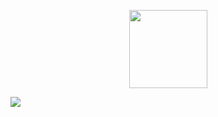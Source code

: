 <!-- [![Typing SVG](https://readme-typing-svg.herokuapp.com?font=&size=50&duration=1000&color=20D3FC&center=true&vCenter=true&width=1000&lines=Scroll+Down)](#)

<!-- ScrollDown -->

<p align="center"><img src="https://github.com/z-bj/z-bj/blob/master/img/arrow-down.gif.8d9aec7b8f92f2a50a1a64fce1733f3a.gif" width="125px;" height="auto;" ></p>


<!-- BACKGROUND -->
<!-- Image Map  -->


<map name="image-map">
    <area target="_blank" alt="myCalendly" title="myCalendly" href="https://calendly.com/zakaria-beji/20-minutes-meeting" coords="453,2993,746,3103" shape="rect">
    <area target="_blank" alt="Gmail" title="Gmail" href="mailto:zbjarchi@gmail.com" coords="795,2995,1173,3094" shape="rect">
    <area target="_blank" alt="Linkedin" title="Linkedin" href="https://www.linkedin.com/in/zakariabeji/" coords="102,5264,264,5325" shape="rect">
    <area target="_blank" alt="Rhino3D" title="Rhino3D" href="https://www.rhino3d.com/" coords="1229,5135,1335,5243" shape="rect">
</map><img src="https://github.com/z-bj/z-bj/blob/master/img/iceberg-react.png" usemap="#image-map">


